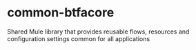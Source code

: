 # common-btfacore
Shared Mule library that provides reusable flows, resources and configuration settings common for all applications
